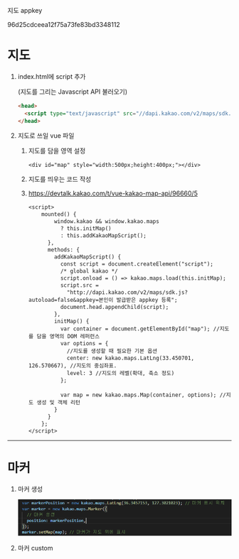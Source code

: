 지도 appkey

96d25cdceea12f75a73fe83bd3348112

# 지도

1. index.html에 script 추가

   (지도를 그리는 Javascript API 불러오기)

   ```html
   <head>
     <script type="text/javascript" src="//dapi.kakao.com/v2/maps/sdk.js?appkey=발급받은RESTAPI키"></script>
   </head>
   ```

2. 지도로 쓰일 vue 파일

   1. 지도를 담을 영역 설정

      ```vue
      <div id="map" style="width:500px;height:400px;"></div>
      ```

   2. 지도를 띄우는 코드 작성

   3. https://devtalk.kakao.com/t/vue-kakao-map-api/96660/5

      ```vue
      <script>
          mounted() {
              window.kakao && window.kakao.maps
                ? this.initMap()
                : this.addKakaoMapScript();
            },
            methods: {
              addKakaoMapScript() {
                const script = document.createElement("script");
                /* global kakao */
                script.onload = () => kakao.maps.load(this.initMap);
                script.src =
                  "http://dapi.kakao.com/v2/maps/sdk.js?autoload=false&appkey=본인이 발급받은 appkey 등록";
                document.head.appendChild(script);
              },
              initMap() {
                var container = document.getElementById("map"); //지도를 담을 영역의 DOM 레퍼런스
                var options = {
                  //지도를 생성할 때 필요한 기본 옵션
                  center: new kakao.maps.LatLng(33.450701, 126.570667), //지도의 중심좌표.
                  level: 3 //지도의 레벨(확대, 축소 정도)
                };
      
                var map = new kakao.maps.Map(container, options); //지도 생성 및 객체 리턴
              }
            }
          };
      </script>  
      ```


----------

# 마커

1. 마커 생성

   ![image-20210326035056869](%EC%A7%80%EB%8F%84.assets/image-20210326035056869.png)

2. 마커 custom

   